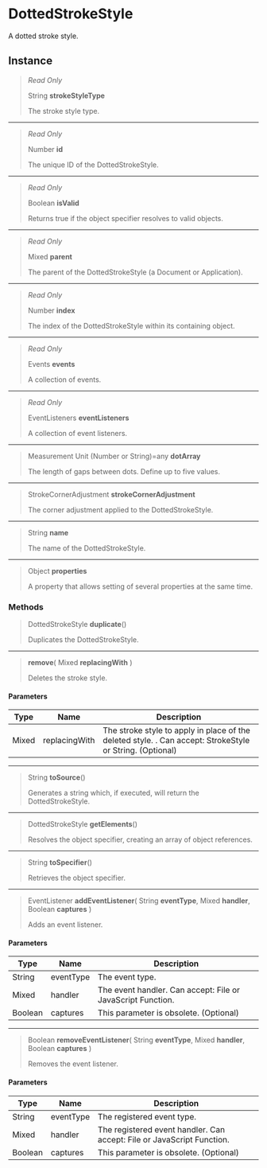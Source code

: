 # DottedStrokeStyle
A dotted stroke style.

## Instance
> *Read Only* 
> 
> String **strokeStyleType** 
>
> The stroke style type.
*** 
> *Read Only* 
> 
> Number **id** 
>
> The unique ID of the DottedStrokeStyle.
*** 
> *Read Only* 
> 
> Boolean **isValid** 
>
> Returns true if the object specifier resolves to valid objects.
*** 
> *Read Only* 
> 
> Mixed **parent** 
>
> The parent of the DottedStrokeStyle (a Document or Application).
*** 
> *Read Only* 
> 
> Number **index** 
>
> The index of the DottedStrokeStyle within its containing object.
*** 
> *Read Only* 
> 
> Events **events** 
>
> A collection of events.
*** 
> *Read Only* 
> 
> EventListeners **eventListeners** 
>
> A collection of event listeners.
*** 
> Measurement Unit (Number or String)=any **dotArray** 
>
> The length of gaps between dots. Define up to five values.
*** 
> StrokeCornerAdjustment **strokeCornerAdjustment** 
>
> The corner adjustment applied to the DottedStrokeStyle.
*** 
> String **name** 
>
> The name of the DottedStrokeStyle.
*** 
> Object **properties** 
>
> A property that allows setting of several properties at the same time.

### Methods
> DottedStrokeStyle **duplicate**()
> 
> Duplicates the DottedStrokeStyle.
*** 
> **remove**( Mixed **replacingWith** )
> 
> Deletes the stroke style.
#### Parameters
| Type | Name | Description |
|---|---|---|
| Mixed | replacingWith | The stroke style to apply in place of the deleted style. . Can accept: StrokeStyle or String. (Optional) |

*** 
> String **toSource**()
> 
> Generates a string which, if executed, will return the DottedStrokeStyle.
*** 
> DottedStrokeStyle **getElements**()
> 
> Resolves the object specifier, creating an array of object references.
*** 
> String **toSpecifier**()
> 
> Retrieves the object specifier.
*** 
> EventListener **addEventListener**( String **eventType**, Mixed **handler**, Boolean **captures** )
> 
> Adds an event listener.
#### Parameters
| Type | Name | Description |
|---|---|---|
| String | eventType | The event type. |
| Mixed | handler | The event handler. Can accept: File or JavaScript Function. |
| Boolean | captures | This parameter is obsolete. (Optional) |

*** 
> Boolean **removeEventListener**( String **eventType**, Mixed **handler**, Boolean **captures** )
> 
> Removes the event listener.
#### Parameters
| Type | Name | Description |
|---|---|---|
| String | eventType | The registered event type. |
| Mixed | handler | The registered event handler. Can accept: File or JavaScript Function. |
| Boolean | captures | This parameter is obsolete. (Optional) |


